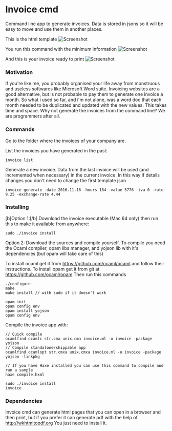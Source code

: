# Invoice cmd
Command line app to generate invoices. Data is stored in jsons so it will be easy to move and use them in another places.

This is the html template
![Screenshot](https://s13.postimg.org/ndmkhvfyf/Screen_Shot_2016_10_24_at_09_47_46.png)

You run this command with the minimum information
![Screenshot](https://s15.postimg.org/9sfcggejv/Screen_Shot_2016_10_29_at_21_15_08.png)

And this is your invoice ready to print
![Screenshot](https://s12.postimg.org/3p9489pb1/Screen_Shot_2016_10_29_at_21_15_40.png)

### Motivation
If you're like me, you probably organised your life away from monstruous and useless softwares like Microsoft Word suite. Invoicing websites are a good alternative, but is not probable to pay them to generate one invoice a month. So what i used so far, and i'm not alone, was a word doc that each month needed to be duplicated and updated with the new values. This takes time and space. Why not generate the invoices from the command line? We are programmers after all.

### Commands

Go to the folder where the invoices of your company are.

List the invoices you have generated in the past:

	invoice list

Generate a new invoice. Data from the last invoice will be used (and incremented when necessary) in the current invoice. In this way if details changes you don't need to change the first template json

	invoice generate -date 2016.11.16 -hours 184 -value 5776 -tva 0 -rate 9.25 -exchange-rate 4.44

### Installing

[b]Option 1:[/b] Download the invoice executable (Mac 64 only) then run this to make it available from anywhere:

	sudo ./invoice install

Option 2: Download the sources and compile yourself. To compile you need the Ocaml compiler, opam libs manager, and yojson lib with it's dependencies (but opam will take care of this)
 
 To install ocaml get it from https://github.com/ocaml/ocaml and follow their instructions.
 To install opam get it from git at https://github.com/ocaml/opam Then run this commands
 	
	
	./configure
	make
	make install // with sudo if it doesn't work
	
	opam init
	opam config env
	opam install yojson
	opam config env
	

Compile the invoice app with:
	
	// Quick compile
	ocamlfind ocamlc str.cma unix.cma invoice.ml -o invoice -package yojson
	// Compile standalone/shippable app
	ocamlfind ocamlopt str.cmxa unix.cmxa invoice.ml -o invoice -package yojson -linkpkg
	
	// If you have Haxe installed you can use this command to compile and run a sample
	haxe compile.hxml
	
	sudo ./invoice install
	invoice
	

### Dependencies

Invoice cmd can generate html pages that you can open in a browser and then print, but if you prefer it can generate pdf with the help of http://wkhtmltopdf.org You just need to install it.